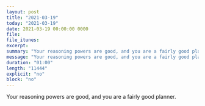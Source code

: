 ```yaml
---
layout: post
title: "2021-03-19"
today: "2021-03-19"
date: 2021-03-19 00:00:00 0000
file:
file_itunes:
excerpt:
summary: "Your reasoning powers are good, and you are a fairly good planner."
message: "Your reasoning powers are good, and you are a fairly good planner."
duration: "01:00"
length: "11444"
explicit: "no"
block: "no"
---
```

Your reasoning powers are good, and you are a fairly good planner.


